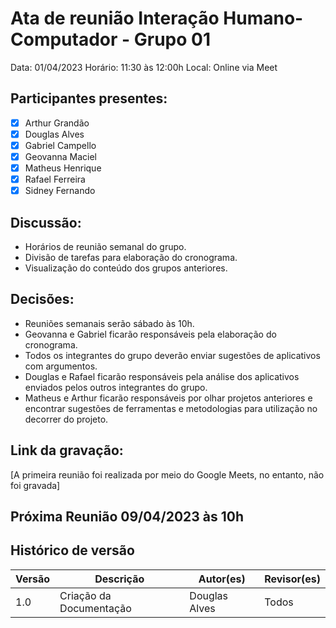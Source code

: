 # Ata de reunião Interação Humano-Computador - Grupo 01
Data: 01/04/2023
Horário: 11:30 às 12:00h
Local: Online via Meet

## Participantes presentes:
- [x] Arthur Grandão
- [x] Douglas Alves
- [x] Gabriel Campello
- [x] Geovanna Maciel
- [x] Matheus Henrique
- [x] Rafael Ferreira
- [x] Sidney Fernando

## Discussão:
* Horários de reunião semanal do grupo.
* Divisão de tarefas para elaboração do cronograma.
* Visualização do conteúdo dos grupos anteriores.

## Decisões:
* Reuniões semanais serão sábado às 10h.
* Geovanna e Gabriel ficarão responsáveis pela elaboração do cronograma.
* Todos os integrantes do grupo deverão enviar sugestões de aplicativos com argumentos.
* Douglas e Rafael ficarão responsáveis pela análise dos aplicativos enviados pelos outros integrantes do grupo.
* Matheus e Arthur ficarão responsáveis por olhar projetos anteriores e encontrar sugestões de ferramentas e metodologias para utilização no decorrer do projeto.

## Link da gravação:

[A primeira reunião foi realizada por meio do Google Meets, no entanto, não foi gravada]

## Próxima Reunião 09/04/2023 às 10h

## Histórico de versão
Versão   | Descrição | Autor(es) | Revisor(es)
--------- | ------ | ---------- | ----------
1.0 | Criação da Documentação | Douglas Alves | Todos
